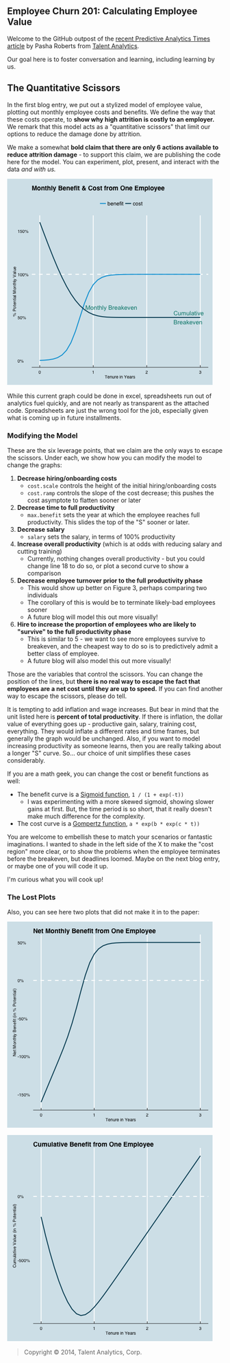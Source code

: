 ## Employee Churn 201: Calculating Employee Value

Welcome to the GitHub outpost of the [recent Predictive Analytics Times article][patimes] by Pasha Roberts from [Talent Analytics][ta].

Our goal here is to foster conversation and learning, including learning by us.

## The Quantitative Scissors
In the first blog entry, we put out a stylized model of employee value, plotting out monthly employee costs and benefits.
We define the way that these costs operate, to **show why high attrition is costly to an employer.**
We remark that this model acts as a "quantitative scissors" that limit our options to reduce the damage done by attrition.

We make a somewhat **bold claim that there are only 6 actions available to reduce attrition damage** - to support this claim,
we are publishing the code here for the model.  You can experiment, plot, present, and interact with the data *and with us.*

![Figure1][]

While this current graph could be done in excel, spreadsheets run out of analytics fuel quickly, and are not nearly as transparent as the attached code.
Spreadsheets are just the wrong tool for the job, especially given what is coming up in future installments.

### Modifying the Model

These are the six leverage points, that we claim are the only ways to escape the scissors.  Under each, we show how you can modify the model to change the graphs:

1. **Decrease hiring/onboarding costs**
	- `cost.scale` controls the height of the initial hiring/onboarding costs
	- `cost.ramp` controls the slope of the cost decrease; this pushes the cost asymptote to flatten sooner or later
2. **Decrease time to full productivity**
	- `max.benefit` sets the year at which the employee reaches full productivity.  This slides the top of the "S" sooner or later.
3. **Decrease salary**
	- `salary` sets the salary, in terms of 100% productivity
4. **Increase overall productivity** (which is at odds with reducing salary and cutting training)
	- Currently, nothing changes overall productivity - but you could change line 18 to do so, or plot a second curve to show a comparison
5. **Decrease employee turnover prior to the full productivity phase**
	- This would show up better on Figure 3, perhaps comparing two individuals
	- The corollary of this is would be to terminate likely-bad employees sooner
	- A future blog will model this out more visually!
6. **Hire to increase the proportion of employees who are likely to "survive" to the full productivity phase**
	- This is similar to 5 - we want to see more employees survive to breakeven, and the cheapest way to do so is to predictively admit a better class of employee.
	- A future blog will also model this out more visually!

Those are the variables that control the scissors.
You can change the position of the lines, but **there is no real way to escape the fact that employees are a net cost until they are up to speed.**
If you can find another way to escape the scissors, please do tell.

It is tempting to add inflation and wage increases.
But bear in mind that the unit listed here is **percent of total productivity**.
If there is inflation, the dollar value of everything goes up - productive gain, salary, training cost, everything.
They would inflate a different rates and time frames, but generally the graph would be unchanged.
Also, if you want to model increasing productivity as someone learns, then you are really talking about a longer "S" curve.
So... our choice of unit simplifies these cases considerably.

If you are a math geek, you can change the cost or benefit functions as well:

- The benefit curve is a [Sigmoid function][sigmoid], `1 / (1 + exp(-t))`
	- I was experimenting with a more skewed sigmoid, showing slower gains at first.  But, the time period is so short, that it really doesn't make much difference for the complexity.
- The cost curve is a [Gompertz function][gompertz], `a * exp(b * exp(c * t))`

You are welcome to embellish these to match your scenarios or fantastic imaginations.
I wanted to shade in the left side of the X to make the "cost region" more clear, or to show the problems when the employee terminates before the breakeven, but deadlines loomed.  Maybe on the next blog entry, or maybe one of you will code it up.

I'm curious what you will cook up!

### The Lost Plots

Also, you can see here two plots that did not make it in to the paper:

![Figure2][]

![Figure3][]

> Copyright &copy; 2014, Talent Analytics, Corp.

[patimes]: http://www.predictiveanalyticsworld.com/patimes/employee-churn-201-calculating-employee-value/
[ta]: http://www.talentanalytics.com
[sigmoid]: http://en.wikipedia.org/wiki/Sigmoid_function
[gompertz]: http://en.wikipedia.org/wiki/Gompertz_curve

[Figure1]: plots/pat201_fig1.png "Figure 1: Monthly Cost & Benefit from One Employee"
[Figure2]: plots/pat201_fig2.png "Figure 2: Net Monthly Benefit from One Employee"
[Figure3]: plots/pat201_fig3.png "Figure 3: Cumulative Benefit from One Employee"
